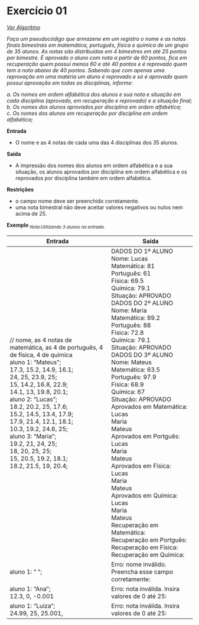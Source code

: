 # Exercício 01

[*Ver Algoritmo*](Algoritmo02.md)

*Faça um pseudocódigo que armazene em um registro o nome e as notas finais bimestrais em matemática, português, física e química de um grupo de 35 alunos. As notas são distribuídas em 4 bimestres em até 25 pontos por bimestre. É aprovado o aluno com nota a partir de 60 pontos, fica em recuperação quem possui menos 60 e até 40 pontos e é reprovado quem tem a nota abaixo de 40 pontos. Sabendo que com apenas uma reprovação em uma matéria um aluno é reprovado e só é aprovado quem possui aprovação em todas as disciplinas, informe:*

*a. Os nomes em ordem alfabética dos alunos e sua nota e situação em cada disciplina (aprovado, em recuperação e reprovado) e a situação final;<br>b. Os nomes dos alunos aprovados por disciplina em ordem alfabética;<br>c. Os nomes dos alunos em recuperação por disciplina em ordem alfabética;*

**Entrada**

- O nome e as 4 notas de cada uma das 4 disciplinas dos 35 alunos.

**Saída**

- A impressão dos nomes dos alunos em ordem alfabética e a sua situação, os alunos aprovados por disciplina em ordem alfabética e os reprovados por disciplina também em ordem alfabética.

**Restrições**

- o campo nome deve ser preenchido corretamente.
 - uma nota bimestral não deve aceitar valores negativos ou nulos nem acima de 25.

 
**Exemplo**
<sub>*Nota:Utilizando 3 alunos na entrada.*

| Entrada| Saída  |
|--------------------------|------------------------------------|
|// nome, as 4 notas de matemática, as 4 de português, 4 de física, 4 de química<br>aluno 1: “Mateus”;<br>17.3, 15.2, 14.9, 16.1;<br>24, 25, 23.9, 25;<br>15, 14.2, 16.8, 22.9;<br>14.1, 13, 19.8, 20.1;<br>aluno 2: “Lucas”;<br>18.2, 20.2, 25, 17.6;<br>15.2, 14.5, 13.4, 17.9;<br>17.9, 21.4, 12.1, 18.1;<br>10.3, 19.2, 24.6, 25;<br>aluno 3: “Maria”;<br>19.2, 21, 24, 25;<br>18, 20, 25, 25;<br>15, 20.5, 19.2, 18.1;<br>18.2, 21.5, 19, 20.4;|DADOS DO 1º ALUNO<br>Nome: Lucas<br>Matemática: 81<br>Português: 61<br>Física: 69.5<br>Química: 79.1<br>Situação: APROVADO<br>DADOS DO 2º ALUNO<br>Nome: Maria<br>Matemática: 89.2<br>Português: 88<br>Física: 72.8<br>Química: 79.1<br>Situação: APROVADO<br>DADOS DO 3º ALUNO<br>Nome: Mateus<br>Matemática: 63.5<br>Português: 97.9<br>Física: 68.9<br>Química: 67<br>Situação: APROVADO<br>Aprovados em Matemática:<br>Lucas<br>Maria<br>Mateus<br>Aprovados em Portguês:<br>Lucas<br>Maria<br>Mateus<br>Aprovados em Física:<br>Lucas<br>Maria<br>Mateus<br>Aprovados em Química:<br>Lucas<br>Maria<br>Mateus<br>Recuperação em Matemática:<br>Recuperação em Portguês:<br>Recuperação em Física:<br>Recuperação em Química:|
|aluno 1: “ ”;|Erro: nome inválido. Preencha esse campo corretamente:|
|aluno 1: “Ana”;<br>12.3, 0, -0.001|Erro: nota inválida. Insira valores de 0 até 25:|
|aluno 1: “Luiza”;<br>24.99, 25, 25.001,|Erro: nota inválida. Insira valores de 0 até 25:|